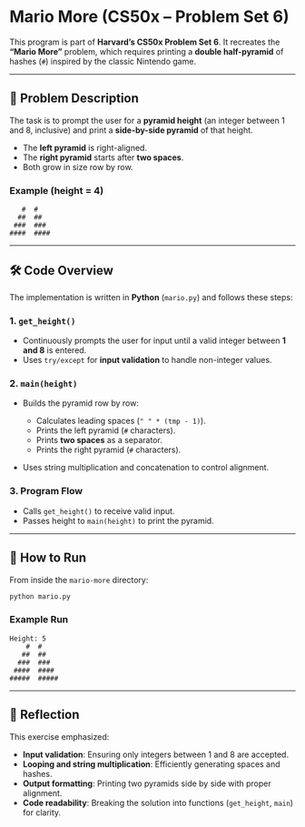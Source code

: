 # Mario More (CS50x – Problem Set 6)

This program is part of **Harvard’s CS50x Problem Set 6**.
It recreates the **“Mario More”** problem, which requires printing a **double half-pyramid** of hashes (`#`) inspired by the classic Nintendo game.

---

## 📌 Problem Description

The task is to prompt the user for a **pyramid height** (an integer between 1 and 8, inclusive) and print a **side-by-side pyramid** of that height.

* The **left pyramid** is right-aligned.
* The **right pyramid** starts after **two spaces**.
* Both grow in size row by row.

### Example (height = 4)

```
   #  #
  ##  ##
 ###  ###
####  ####
```

---

## 🛠️ Code Overview

The implementation is written in **Python** (`mario.py`) and follows these steps:

### 1. `get_height()`

* Continuously prompts the user for input until a valid integer between **1 and 8** is entered.
* Uses `try/except` for **input validation** to handle non-integer values.

### 2. `main(height)`

* Builds the pyramid row by row:

  * Calculates leading spaces (`" " * (tmp - 1)`).
  * Prints the left pyramid (`#` characters).
  * Prints **two spaces** as a separator.
  * Prints the right pyramid (`#` characters).
* Uses string multiplication and concatenation to control alignment.

### 3. Program Flow

* Calls `get_height()` to receive valid input.
* Passes height to `main(height)` to print the pyramid.

---

## 🚀 How to Run

From inside the `mario-more` directory:

```bash
python mario.py
```

### Example Run

```
Height: 5
    #  #
   ##  ##
  ###  ###
 ####  ####
#####  #####
```

---

## 📝 Reflection

This exercise emphasized:

* **Input validation**: Ensuring only integers between 1 and 8 are accepted.
* **Looping and string multiplication**: Efficiently generating spaces and hashes.
* **Output formatting**: Printing two pyramids side by side with proper alignment.
* **Code readability**: Breaking the solution into functions (`get_height`, `main`) for clarity.
